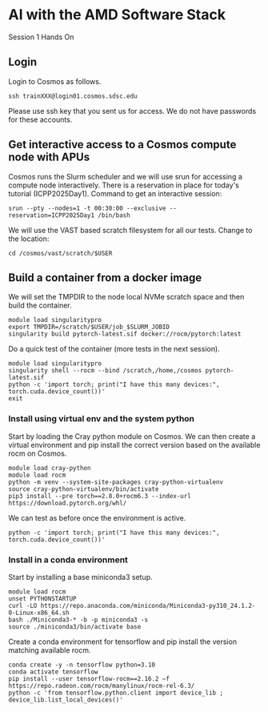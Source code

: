 # AI with the AMD Software Stack
Session 1 Hands On

## Login

Login to Cosmos as follows. 

```
ssh trainXXX@login01.cosmos.sdsc.edu
```

Please use ssh key that you sent us for access. We do not have passwords for these accounts.

## Get interactive access to a Cosmos compute node with APUs

Cosmos runs the Slurm scheduler and we will use srun for accessing a compute node interactively. There is a reservation in place for today's tutorial (ICPP2025Day1). Command to get an interactive session:

```
srun --pty --nodes=1 -t 00:30:00 --exclusive --reservation=ICPP2025Day1 /bin/bash
```

We will use the VAST based scratch filesystem for all our tests. Change to the location:

```
cd /cosmos/vast/scratch/$USER
```

## Build a container from a docker image

We will set the TMPDIR to the node local NVMe scratch space and then build the container.

```
module load singularitypro
export TMPDIR=/scratch/$USER/job_$SLURM_JOBID
singularity build pytorch-latest.sif docker://rocm/pytorch:latest
```

Do a quick test of the container (more tests in the next session). 

```
module load singularitypro
singularity shell --rocm --bind /scratch,/home,/cosmos pytorch-latest.sif
python -c 'import torch; print("I have this many devices:", torch.cuda.device_count())'
exit
```

### Install using virtual env and the system python

Start by loading the Cray python module on Cosmos. We can then create a virtual environment and pip install the correct version based on the available rocm on Cosmos. 

```
module load cray-python
module load rocm
python -m venv --system-site-packages cray-python-virtualenv
source cray-python-virtualenv/bin/activate
pip3 install --pre torch==2.8.0+rocm6.3 --index-url https://download.pytorch.org/whl/
```
We can test as before once the environment is active.

```
python -c 'import torch; print("I have this many devices:", torch.cuda.device_count())'
```

### Install in a conda environment 

Start by installing a base miniconda3 setup.

```
module load rocm
unset PYTHONSTARTUP
curl -LO https://repo.anaconda.com/miniconda/Miniconda3-py310_24.1.2-0-Linux-x86_64.sh
bash ./Miniconda3-* -b -p miniconda3 -s
source ./miniconda3/bin/activate base
```
Create a conda environment for tensorflow and pip install the version matching available rocm.
```
conda create -y -n tensorflow python=3.10
conda activate tensorflow
pip install --user tensorflow-rocm==2.16.2 –f https://repo.radeon.com/rocm/manylinux/rocm-rel-6.3/
python -c 'from tensorflow.python.client import device_lib ; device_lib.list_local_devices()'
```




